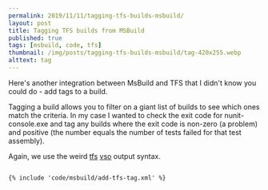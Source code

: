 ```yaml
---
permalink: 2019/11/11/tagging-tfs-builds-msbuild/
layout: post
title: Tagging TFS builds from MSBuild
published: true
tags: [msbuild, code, tfs]
thumbnail: /img/posts/tagging-tfs-builds-msbuild/tag-420x255.webp
alttext: tag
---
```


Here's another integration between MsBuild and TFS that I didn't know you could do - add tags to a build.

Tagging a build allows you to filter on a giant list of builds to see which ones match the criteria. In my case
I wanted to check the exit code for nunit-console.exe and tag any builds where the exit code is non-zero (a problem)
and positive (the number equals the number of tests failed for that test assembly).

Again, we use the weird <a href="https://docs.microsoft.com/en-us/azure/devops/pipelines/scripts/logging-commands?view=azure-devops&tabs=powershell" >tfs</a> <a href="https://github.com/microsoft/azure-pipelines-tasks/blob/master/docs/authoring/commands.md">vso</a>
output syntax.

```xml

{% include 'code/msbuild/add-tfs-tag.xml' %}

```
